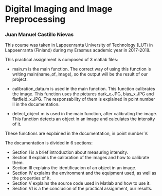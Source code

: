 # Digital Imaging and Image Preprocessing

### Juan Manuel Castillo Nievas

This course was taken in Lappeenranta University of Technology (LUT) in Lappeenranta (Finland) during my Erasmus academic year in 2017-2018.

This practical assignment is composed of 3 matlab files:

- main.m is the main function. The correct way of using this function is writing main(name_of_image), so the output will be the result of our project.

- calibration_data.m is used in the main function. This function calibrates the image. This function uses the pictures dark_x.JPG, bias_x.JPG and flatfield_x.JPG. The responsability of them is explained in point number II in the documentation.

- detect_object.m is used in the main function, after calibrating the image. This function detects an object in an image and calculates the intensity of it.

These functions are explained in the documentation, in point number V. 

The documentation is divided in 6 sections:
- Section I is a brief introduction about measuring intensity.
- Section II explains the calibration of the images and how to calibrate them.
- Section III explains the identificacion of an object in an image.
- Section IV explains the environment and the equipment used, as well as the properties of it.
- Section V explains the source code used in Matlab and how to use it.
- Section VI is a the conclusion of the practical assignment, our results.
